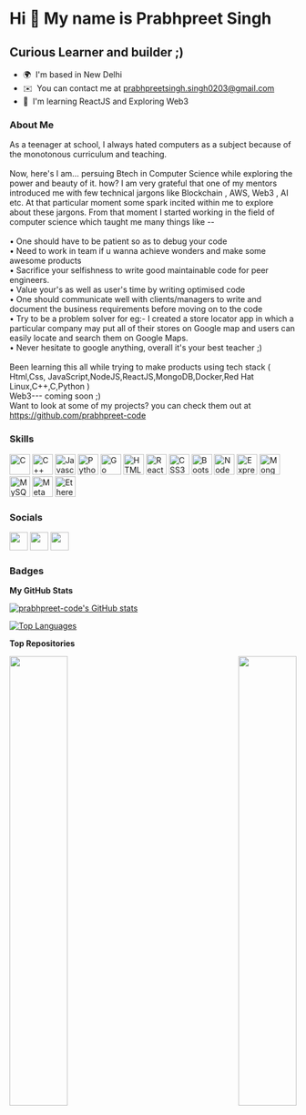 Hi 👋 My name is Prabhpreet Singh
=================================

Curious Learner and builder ;)
------------------------------

* 🌍  I'm based in New Delhi
* ✉️  You can contact me at [prabhpreetsingh.singh0203@gmail.com](mailto:prabhpreetsingh.singh0203@gmail.com)
* 🧠  I'm learning ReactJS and Exploring Web3

### About Me
As a teenager at school, I always hated computers as a subject because of the monotonous curriculum and teaching.
<br/>
<br/>
Now, here's I am... persuing Btech in Computer Science while exploring the power and beauty of it. how? I am very grateful that one of my mentors introduced me with few technical jargons like Blockchain , AWS, Web3 , AI etc. At that particular moment some spark incited within me to explore about these jargons. From that moment I started working in the field of computer science which taught me many things like --
<br/>
<br/>
• One should have to be patient so as to debug your code
<br/>
• Need to work in team if u wanna achieve wonders and make some awesome products
<br/>
• Sacrifice your selfishness to write good maintainable code for peer engineers. 
<br/>
• Value your's as well as user's time by writing optimised code 
<br/>
• One should communicate well with clients/managers to write and document the business requirements before moving on to the code 
<br/>
• Try to be a problem solver for eg:- I created a store locator app in which a particular company may put all of their stores on Google map and users can easily locate and search them on Google Maps. 
<br/>
• Never hesitate to google anything, overall it's your best teacher ;) 
<br/>
<br/>
Been learning this all while trying to make products using tech stack ( Html,Css, JavaScript,NodeJS,ReactJS,MongoDB,Docker,Red Hat Linux,C++,C,Python )
<br/>
Web3--- coming soon ;)
<br/>
Want to look at some of my projects? you can check them out at https://github.com/prabhpreet-code

### Skills

<p align="left">
<a href="https://docs.microsoft.com/en-us/cpp/?view=msvc-170" target="_blank" rel="noreferrer"><img src="https://raw.githubusercontent.com/danielcranney/readme-generator/main/public/icons/skills/c-colored.svg" width="36" height="36" alt="C" /></a>
<a href="https://docs.microsoft.com/en-us/cpp/?view=msvc-170" target="_blank" rel="noreferrer"><img src="https://raw.githubusercontent.com/danielcranney/readme-generator/main/public/icons/skills/cplusplus-colored.svg" width="36" height="36" alt="C++" /></a>
<a href="https://developer.mozilla.org/en-US/docs/Web/JavaScript" target="_blank" rel="noreferrer"><img src="https://raw.githubusercontent.com/danielcranney/readme-generator/main/public/icons/skills/javascript-colored.svg" width="36" height="36" alt="Javascript" /></a>
<a href="https://www.python.org/" target="_blank" rel="noreferrer"><img src="https://raw.githubusercontent.com/danielcranney/readme-generator/main/public/icons/skills/python-colored.svg" width="36" height="36" alt="Python" /></a>
<a href="https://go.dev/doc/" target="_blank" rel="noreferrer"><img src="https://raw.githubusercontent.com/danielcranney/readme-generator/main/public/icons/skills/go-colored.svg" width="36" height="36" alt="Go" /></a>
<a href="https://developer.mozilla.org/en-US/docs/Glossary/HTML5" target="_blank" rel="noreferrer"><img src="https://raw.githubusercontent.com/danielcranney/readme-generator/main/public/icons/skills/html5-colored.svg" width="36" height="36" alt="HTML5" /></a>
<a href="https://reactjs.org/" target="_blank" rel="noreferrer"><img src="https://raw.githubusercontent.com/danielcranney/readme-generator/main/public/icons/skills/react-colored.svg" width="36" height="36" alt="React" /></a>
<a href="https://www.w3.org/TR/CSS/#css" target="_blank" rel="noreferrer"><img src="https://raw.githubusercontent.com/danielcranney/readme-generator/main/public/icons/skills/css3-colored.svg" width="36" height="36" alt="CSS3" /></a>
<a href="https://getbootstrap.com/" target="_blank" rel="noreferrer"><img src="https://raw.githubusercontent.com/danielcranney/readme-generator/main/public/icons/skills/bootstrap-colored.svg" width="36" height="36" alt="Bootstrap" /></a>
<a href="https://nodejs.org/en/" target="_blank" rel="noreferrer"><img src="https://raw.githubusercontent.com/danielcranney/readme-generator/main/public/icons/skills/nodejs-colored.svg" width="36" height="36" alt="NodeJS" /></a>
<a href="https://expressjs.com/" target="_blank" rel="noreferrer"><img src="https://raw.githubusercontent.com/danielcranney/readme-generator/main/public/icons/skills/express-colored.svg" width="36" height="36" alt="Express" /></a>
<a href="https://www.mongodb.com/" target="_blank" rel="noreferrer"><img src="https://raw.githubusercontent.com/danielcranney/readme-generator/main/public/icons/skills/mongodb-colored.svg" width="36" height="36" alt="MongoDB" /></a>
<a href="https://www.mysql.com/" target="_blank" rel="noreferrer"><img src="https://raw.githubusercontent.com/danielcranney/readme-generator/main/public/icons/skills/mysql-colored.svg" width="36" height="36" alt="MySQL" /></a>
<a href="https://metamask.io/" target="_blank" rel="noreferrer"><img src="https://raw.githubusercontent.com/danielcranney/readme-generator/main/public/icons/skills/metamask-colored.svg" width="36" height="36" alt="MetaMask" /></a>
<a href="https://ethereum.org/en/" target="_blank" rel="noreferrer"><img src="https://raw.githubusercontent.com/danielcranney/readme-generator/main/public/icons/skills/ethereum-colored.svg" width="36" height="36" alt="Ethereum" /></a>
</p>


### Socials

<p align="left"> <a href="https://www.github.com/prabhpreet-code" target="_blank" rel="noreferrer"><img src="https://raw.githubusercontent.com/danielcranney/readme-generator/main/public/icons/socials/github.svg" width="32" height="32" /></a> <a href="http://www.instagram.com/prabhpreet.singh.0203" target="_blank" rel="noreferrer"><img src="https://raw.githubusercontent.com/danielcranney/readme-generator/main/public/icons/socials/instagram.svg" width="32" height="32" /></a> <a href="https://www.linkedin.com/in/prabhpreet-singh-387395191" target="_blank" rel="noreferrer"><img src="https://raw.githubusercontent.com/danielcranney/readme-generator/main/public/icons/socials/linkedin.svg" width="32" height="32" /></a></p>

### Badges

<b>My GitHub Stats</b>

<a href="http://www.github.com/prabhpreet-code"><img src="https://github-readme-stats.vercel.app/api?username=prabhpreet-code&show_icons=true&hide=&count_private=true&title_color=0891b2&text_color=ffffff&icon_color=0891b2&bg_color=1c1917&hide_border=true&show_icons=true" alt="prabhpreet-code's GitHub stats" /></a>

<a href="https://github.com/prabhpreet-code" align="left"><img src="https://github-readme-stats.vercel.app/api/top-langs/?username=prabhpreet-code&langs_count=10&title_color=0891b2&text_color=ffffff&icon_color=0891b2&bg_color=1c1917&hide_border=true&locale=en&custom_title=Top%20%Languages" alt="Top Languages" /></a>

<b>Top Repositories</b>

<div width="100%" align="center"><a href="https://github.com/prabhpreet-code/Google-Maps-clone-store-locator" align="left"><img align="left" width="45%" src="https://github-readme-stats.vercel.app/api/pin/?username=prabhpreet-code&repo=Google-Maps-clone-store-locator&title_color=0891b2&text_color=ffffff&icon_color=0891b2&bg_color=1c1917&hide_border=true&locale=en" /></a><a href="https://github.com/prabhpreet-code/Twitter-Clone" align="right"><img align="right" width="45%" src="https://github-readme-stats.vercel.app/api/pin/?username=prabhpreet-code&repo=Twitter-Clone&title_color=0891b2&text_color=ffffff&icon_color=0891b2&bg_color=1c1917&hide_border=true&locale=en" /></a></div><br /><br /><br /><br /><br /><br /><br />
